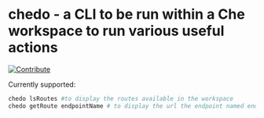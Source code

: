 # chedo - a CLI to be run within a Che workspace to run various useful actions
[![Contribute](https://www.eclipse.org/che/factory-contribute.svg)](https://che.openshift.io/f?url=https://github.com/sunix/chedo)

Currently supported:
```bash
chedo lsRoutes #to display the routes available in the workspace
chedo getRoute endpointName # to display the url the endpoint named endpointName
```
